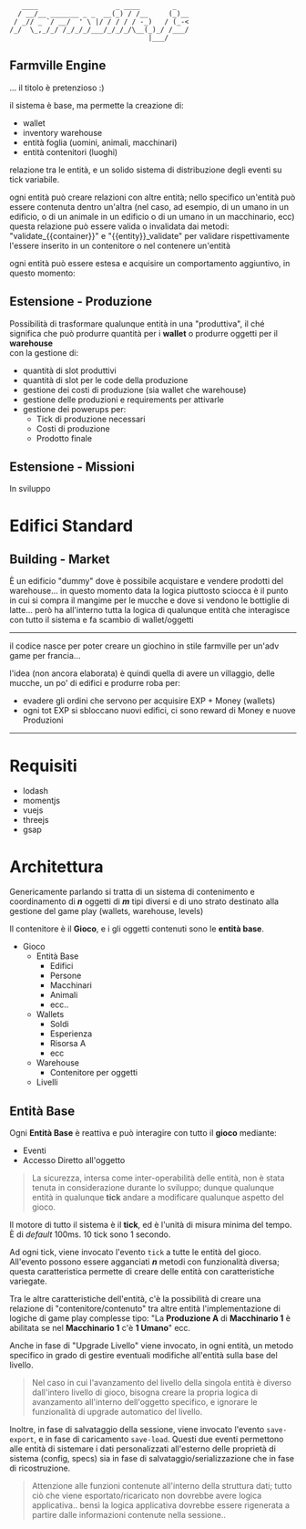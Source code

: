 ```
   ____                   _ ____        _   
  / __/__ _______ _ _  __(_) / /__     (_)__
 / _// _ `/ __/  ' \ |/ / / / / -_)   / (_-<
/_/  \_,_/_/ /_/_/_/___/_/_/_/\__(_)_/ /___/
                                  |___/     
```

## Farmville Engine
… il titolo è pretenzioso :)

il sistema è base, ma permette la creazione di:

- wallet
- inventory warehouse
- entità foglia (uomini, animali, macchinari)
- entità contenitori (luoghi)

relazione tra le entità, e un solido sistema di distribuzione degli eventi su tick variabile.

ogni entità può creare relazioni con altre entità; nello specifico un'entità può essere contenuta dentro un'altra (nel caso, ad esempio, di un umano in un edificio, o di un animale in un edificio o di un umano in un macchinario, ecc)
questa relazione può essere valida o invalidata dai metodi: "validate_{{container}}" e "{{entity}}_validate" per validare rispettivamente l'essere inserito in un contenitore o nel contenere un'entità

ogni entità può essere estesa e acquisire un comportamento aggiuntivo, in questo momento:

## Estensione - Produzione

Possibilità di trasformare qualunque entità in una "produttiva", il ché significa che può produrre quantità per i **wallet** o produrre oggetti per il **warehouse**  
con la gestione di:
- quantità di slot produttivi
- quantità di slot per le code della produzione
- gestione dei costi di produzione (sia wallet che warehouse)
- gestione delle produzioni e requirements per attivarle
- gestione dei powerups per:
  - Tick di produzione necessari
  - Costi di produzione
  - Prodotto finale

## Estensione - Missioni

In sviluppo

# Edifici Standard

## Building - Market

È un edificio "dummy" dove è possibile acquistare e vendere prodotti del warehouse... in questo momento data la logica piuttosto sciocca è il punto in cui si compra il mangime per le mucche e dove si vendono le bottiglie di latte... però ha all'interno tutta la logica di qualunque entità che interagisce con tutto il sistema e fa scambio di wallet/oggetti

---

il codice nasce per poter creare un giochino in stile farmville per un'adv game per francia...

l'idea (non ancora elaborata) è quindi quella di avere un villaggio, delle mucche, un po' di edifici e produrre roba per:
- evadere gli ordini che servono per acquisire EXP + Money (wallets) 
- ogni tot EXP si sbloccano nuovi edifici, ci sono reward di Money e nuove Produzioni


---


# Requisiti

- lodash
- momentjs
- vuejs
- threejs
- gsap

# Architettura

Genericamente parlando si tratta di un sistema di contenimento e coordinamento di ***n*** oggetti di ***m*** tipi diversi e di uno strato destinato alla gestione del game play (wallets, warehouse, levels)

Il contenitore è il **Gioco**, e i gli oggetti contenuti sono le **entità base**.  

- Gioco
	- Entità Base
		- Edifici
		- Persone
		- Macchinari
		- Animali
		- ecc..
	- Wallets
		- Soldi
		- Esperienza
		- Risorsa A
		- ecc
	- Warehouse
		- Contenitore per oggetti
	- Livelli

## Entità Base

Ogni **Entità Base** è reattiva e può interagire con tutto il **gioco** mediante:
- Eventi
- Accesso Diretto all'oggetto

> La sicurezza, intersa come inter-operabilità delle entità, non è stata tenuta in considerazione durante lo sviluppo; dunque qualunque entità in qualunque **tick** andare a modificare qualunque aspetto del gioco.

Il motore di tutto il sistema è il **tick**, ed è l'unità di misura minima del tempo. È di *default* 100ms. 10 tick sono 1 secondo.

Ad ogni tick, viene invocato l'evento `tick` a tutte le entità del gioco. All'evento possono essere agganciati ***n*** metodi con funzionalità diversa; questa caratteristica permette di creare delle entità con caratteristiche variegate.

Tra le altre caratteristiche dell'entità, c'è la possibilità di creare una relazione di "contenitore/contenuto" tra altre entità l'implementazione di logiche di game play complesse tipo: "La **Produzione A** di **Macchinario 1** è abilitata se nel **Macchinario 1** c'è **1 Umano**" ecc.

Anche in fase di "Upgrade Livello" viene invocato, in ogni entità, un metodo specifico in grado di gestire eventuali modifiche all'entità sulla base del livello.

> Nel caso in cui l'avanzamento del livello della singola entità è diverso dall'intero livello di gioco, bisogna creare la propria logica di avanzamento all'interno dell'oggetto specifico, e ignorare le funzionalità di upgrade automatico del livello.

Inoltre, in fase di salvataggio della sessione, viene invocato l'evento `save-export`, e in fase di caricamento `save-load`. Questi due eventi permettono alle entità di sistemare i dati personalizzati all'esterno delle proprietà di sistema (config, specs) sia in fase di salvataggio/serializzazione che in fase di ricostruzione.

> Attenzione alle funzioni contenute all'interno della struttura dati; tutto ciò che viene esportato/ricaricato non dovrebbe avere logica applicativa.. bensì la logica applicativa dovrebbe essere rigenerata a partire dalle informazioni contenute nella sessione..


